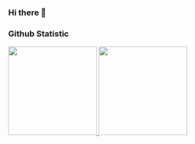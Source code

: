 ### Hi there 👋

<!--
**Vansasis13/Vansasis13** is a ✨ _special_ ✨ repository because its `README.md` (this file) appears on your GitHub profile.

Here are some ideas to get you started:

- 🔭 I’m currently working on ...
- 🌱 I’m currently learning Industrial Engineering
- 👯 I’m looking to collaborate on Dicoding
- 🤔 I’m looking for help with Partner
- 💬 Ask me about ur interest
- 📫 How to reach me: [Linkedin](www.linkedin.com/in/ivan-sitanggang-)
- 😄 Pronouns: ...
- ⚡ Fun fact: ...
-->

### Github Statistic
<p align="left">
<a href="https://github.com/penuliscode">
  <img height="180em" src="https://github-readme-stats-eight-theta.vercel.app/api?username=penuliscode&show_icons=true&theme=algolia&include_all_commits=true&count_private=true"/>
  <img height="180em" src="https://github-readme-stats-eight-theta.vercel.app/api/top-langs/?username=penuliscode&layout=compact&layout=compact&theme=algolia"/>
</a>
</p>
